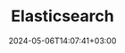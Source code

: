 ---
date: "2024-05-06T14:07:41+03:00"
description: ""
id: ub59dasff5l3it6fsnzgqco
publish: true
title: Elasticsearch
updated: 1715152476431
---